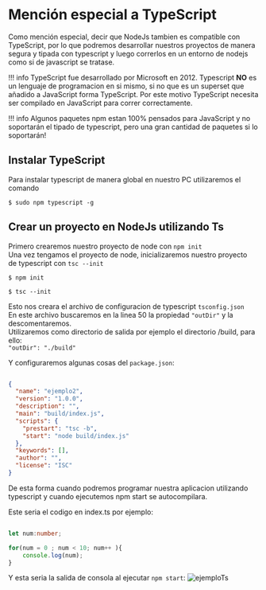 # Mención especial a TypeScript

Como mención especial, decir que NodeJs tambien es compatible con TypeScript, por lo que podremos desarrollar nuestros proyectos de manera segura y tipada con typescript y luego correrlos en un entorno de nodejs como si de javascript se tratase.

!!! info
    TypeScript fue desarrollado por Microsoft en 2012. Typescript **NO** es un lenguaje de programacion en si mismo, si no que es un superset que añadido a JavaScript forma TypeScript. Por este motivo TypeScript necesita ser compilado en JavaScript para correr correctamente.

!!! info
    Algunos paquetes npm estan 100% pensados para JavaScript y no soportarán el tipado de typescript, pero una gran cantidad de paquetes si lo soportarán!

## Instalar TypeScript

Para instalar typescript de manera global en nuestro PC utilizaremos el comando</br>

    $ sudo npm typescript -g

## Crear un proyecto en NodeJs utilizando Ts

Primero crearemos nuestro proyecto de node con `npm init`</br>
Una vez tengamos el proyecto de node, inicializaremos nuestro proyecto</br>
de typescript con `tsc --init`

    $ npm init

    $ tsc --init

Esto nos creara el archivo de configuracion de typescript `tsconfig.json`</br>
En este archivo buscaremos en la linea 50 la propiedad `"outDir"` y la descomentaremos.</br>
Utilizaremos como directorio de salida por ejemplo el directorio /build, para ello:</br>
`"outDir": "./build"`</br>

Y configuraremos algunas cosas del `package.json`:</br>

```json

{
  "name": "ejemplo2",
  "version": "1.0.0",
  "description": "",
  "main": "build/index.js",
  "scripts": {
    "prestart": "tsc -b",
    "start": "node build/index.js"
  },
  "keywords": [],
  "author": "",
  "license": "ISC"
}

```

De esta forma cuando podremos programar nuestra aplicacion utilizando typescript y cuando ejecutemos npm start se autocompilara.

Este seria el codigo en index.ts por ejemplo:</br>

```ts

let num:number;

for(num = 0 ; num < 10; num++ ){
    console.log(num);
}

```

Y esta seria la salida de consola al ejecutar `npm start`:
![ejemploTs](https://i.gyazo.com/4efe791eff370b2c349ed9f0e57855c7.png)
